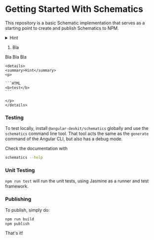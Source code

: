 # Getting Started With Schematics

This repository is a basic Schematic implementation that serves as a starting point to create and publish Schematics to NPM.


<details>
<summary>Hint</summary>
<p>
  
```HTML
<b>test</b>  
```

</p>
</details>


1. Bla

  Bla Bla Bla
  
    <details>
    <summary>Hint</summary>
    <p>

    ```HTML
    <b>test</b>  
    ```

    </p>
    </details>


### Testing

To test locally, install `@angular-devkit/schematics` globally and use the `schematics` command line tool. That tool acts the same as the `generate` command of the Angular CLI, but also has a debug mode.

Check the documentation with
```bash
schematics --help
```

### Unit Testing

`npm run test` will run the unit tests, using Jasmine as a runner and test framework.

### Publishing

To publish, simply do:

```bash
npm run build
npm publish
```

That's it!
 
